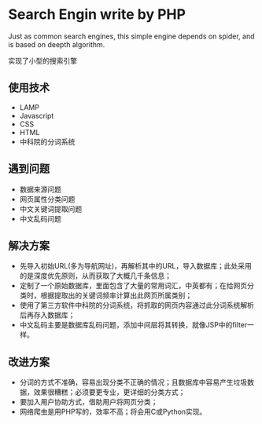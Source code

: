 Search Engin write by PHP
=========================
Just as common search engines, this simple engine depends on spider, and is based on deepth algorithm.

实现了小型的搜索引擎
	
使用技术
---------
* LAMP
* Javascript
* CSS
* HTML
* 中科院的分词系统


遇到问题
---------
* 数据来源问题
* 网页属性分类问题
* 中文关键词提取问题
* 中文乱码问题


解决方案
-----------
* 先导入初始URL(多为导航网址)，再解析其中的URL，导入数据库；此处采用的是深度优先原则，从而获取了大概几千条信息；
* 定制了一个原始数据库，里面包含了大量的常用词汇，中英都有；在给网页分类时，根据提取出的关键词频率计算出此网页所属类别；
* 使用了第三方软件中科院的分词系统，将抓取的网页内容通过此分词系统解析后再存入数据库；
* 中文乱码主要是数据库乱码问题，添加中间层将其转换，就像JSP中的filter一样。

改进方案
---------
* 分词的方式不准确，容易出现分类不正确的情况；且数据库中容易产生垃圾数据，效果很糟糕；必须要更专业，更详细的分类方式；
* 要加入用户协助方式，借助用户将网页分类；
* 网络爬虫是用PHP写的，效率不高；将会用C或Python实现。
